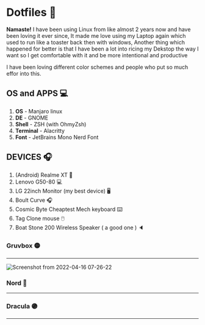 # Dotfiles 💠

 
**Namaste!** I have been using Linux from like almost 2 years now and have been loving it ever since, It made me love using my Laptop again which used to run like a toaster back then with windows, Another thing which happened for better is that I have been a lot into ricing my Dekstop the way I want so I get comfortable with it and be more intentional and productive

I have been loving different color schemes and people who put so much effor into this. 

## OS and APPS 💻
1. **OS** - Manjaro linux 
2. **DE** - GNOME 
3. **Shell** - ZSH (with OhmyZsh)
4. **Terminal** - Alacritty 
5. **Font** - JetBrains Mono Nerd Font

## DEVICES 🎧
1. (Android) Realme XT 📱
2. Lenovo G50-80 💻
3. LG 22inch Monitor (my best device) 🖥️
4. Boult Curve 🎧
5. Cosmic Byte Cheaptest Mech keyboard ⌨️
6. Tag Clone mouse 🖱️
7. Boat Stone 200 Wireless Speaker ( a good one ) 🔈

### Gruvbox 🟡
---
![Screenshot from 2022-04-16 07-26-22](https://user-images.githubusercontent.com/71910027/163662871-0c279d73-f4ef-4b1f-990e-496c7eb367ff.png)

### Nord 🔵
---

### Dracula 🟣
---
